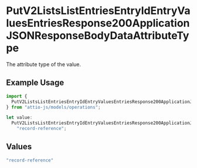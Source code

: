 # PutV2ListsListEntriesEntryIdEntryValuesEntriesResponse200ApplicationJSONResponseBodyDataAttributeType

The attribute type of the value.

## Example Usage

```typescript
import {
  PutV2ListsListEntriesEntryIdEntryValuesEntriesResponse200ApplicationJSONResponseBodyDataAttributeType,
} from "attio-js/models/operations";

let value:
  PutV2ListsListEntriesEntryIdEntryValuesEntriesResponse200ApplicationJSONResponseBodyDataAttributeType =
    "record-reference";
```

## Values

```typescript
"record-reference"
```